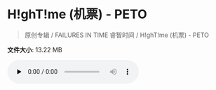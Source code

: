 # H!ghT!me (机票) - PETO

> 原创专辑 / FAILURES IN TIME 睿智时间 / H!ghT!me (机票) - PETO

**文件大小**: 13.22 MB

<audio preload="none" controls><source src="https://file.hsyhx.top/video/原创专辑/FAILURES IN TIME 睿智时间/H!ghT!me (机票) - PETO.flac" type="audio/mpeg">🤔 您的浏览器不支持此音频格式</audio>